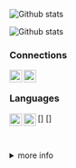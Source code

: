 ![Github stats](https://github-readme-stats.vercel.app/api?username=enforcd&theme=dark)

![Github stats](https://github-readme-stats.vercel.app/api/top-langs/?username=enforcd&theme=dark)

### Connections
[<img align="left" alt="YouTube" width="22px" src="https://cdn.jsdelivr.net/npm/simple-icons@v3/icons/youtube.svg" />][youtube]
[<img align="left" alt="Discord" width="22px" src="https://cdn.jsdelivr.net/npm/simple-icons@3.13.0/icons/discord.svg" />][discord]
<br />

### Languages
[<img align="left" alt="Python" width="22px" src="https://cdn.jsdelivr.net/npm/simple-icons@3.13.0/icons/python.svg" />]
[<img align="left" alt="Python" width="22px" src="https://cdn.jsdelivr.net/npm/simple-icons@3.13.0/icons/csharp.svg" />]

<br />
<br />

<details>
  <summary>more info</summary>
 
 <!--START_SECTION:activity-->
 <img align="left" alt="Github Stats" src="https://github-readme-stats.vercel.app/api/top-langs/?username=enforcd&theme=dark&show_icons=true&hide_border=true" />
</details>
  

[youtube]: https://www.youtube.com/channel/UCU2rG-Pd80-8Zon5i-YOcUw
[discord]: https://discord.com/users/768456422366117908
